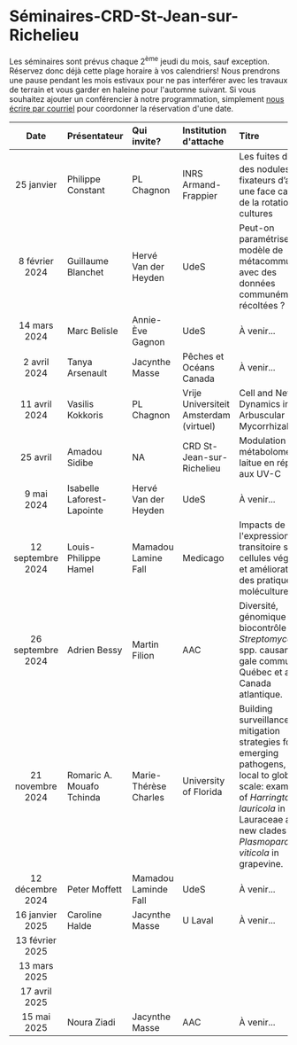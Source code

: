 # Séminaires-CRD-St-Jean-sur-Richelieu

Les séminaires sont prévus chaque 2<sup>ème</sup> jeudi du mois, sauf exception. Réservez donc déjà cette plage horaire à vos calendriers! Nous prendrons une pause pendant les mois estivaux pour ne pas interférer avec les travaux de terrain et vous garder en haleine pour l'automne suivant. Si vous souhaitez ajouter un conférencier à notre programmation, simplement [nous écrire par courriel](mailto:pierre-luc.chagnon@agr.gc.ca) pour coordonner la réservation d'une date. 

Date|Présentateur|Qui invite?|Institution d'attache|Titre
:----:|:-------|:----------|:-------------|:------------------------------|
25 janvier|Philippe Constant|PL Chagnon|INRS Armand-Frappier|Les fuites d’H<sub>2</sub> des nodules fixateurs d’azote : une face cachée de la rotation des cultures
8 février 2024|Guillaume Blanchet|Hervé Van der Heyden|UdeS|Peut-on paramétriser un modèle de métacommunauté avec des données communément récoltées ?
14 mars 2024|Marc Belisle|Annie-Ève Gagnon|UdeS|À venir...
2 avril 2024|Tanya Arsenault|Jacynthe Masse|Pêches et Océans Canada|À venir...
11 avril 2024|Vasilis Kokkoris|PL Chagnon|Vrije Universiteit Amsterdam (virtuel)|Cell and Network Dynamics in Arbuscular Mycorrhizal Fungi 
25 avril|Amadou Sidibe|NA|CRD St-Jean-sur-Richelieu|Modulation du métabolome de la laitue en réponse aux UV-C
9 mai 2024|Isabelle Laforest-Lapointe|Hervé Van der Heyden|UdeS|À venir...
12 septembre 2024|Louis-Philippe Hamel|Mamadou Lamine Fall|Medicago|Impacts de l'expression transitoire sur les cellules végétales et amélioration des pratiques de moléculture
26 septembre 2024|Adrien Bessy|Martin Filion|AAC|Diversité, génomique et biocontrôle des *Streptomyces* spp. causant la gale commune au Québec et au Canada atlantique.
21 novembre 2024|Romaric A. Mouafo Tchinda|Marie-Thérèse Charles|University of Florida|Building surveillance and mitigation strategies for emerging pathogens, from local to global scale: examples of *Harringtonia lauricola* in Lauraceae and new clades of *Plasmopara viticola* in grapevine.|
|12 décembre 2024|Peter Moffett|Mamadou Laminde Fall|UdeS|À venir...
|16 janvier 2025|Caroline Halde|Jacynthe Masse|U Laval|À venir...
|13 février 2025||||
|13 mars 2025||||
|17 avril 2025||||
|15 mai 2025|Noura Ziadi|Jacynthe Masse|AAC|À venir...
